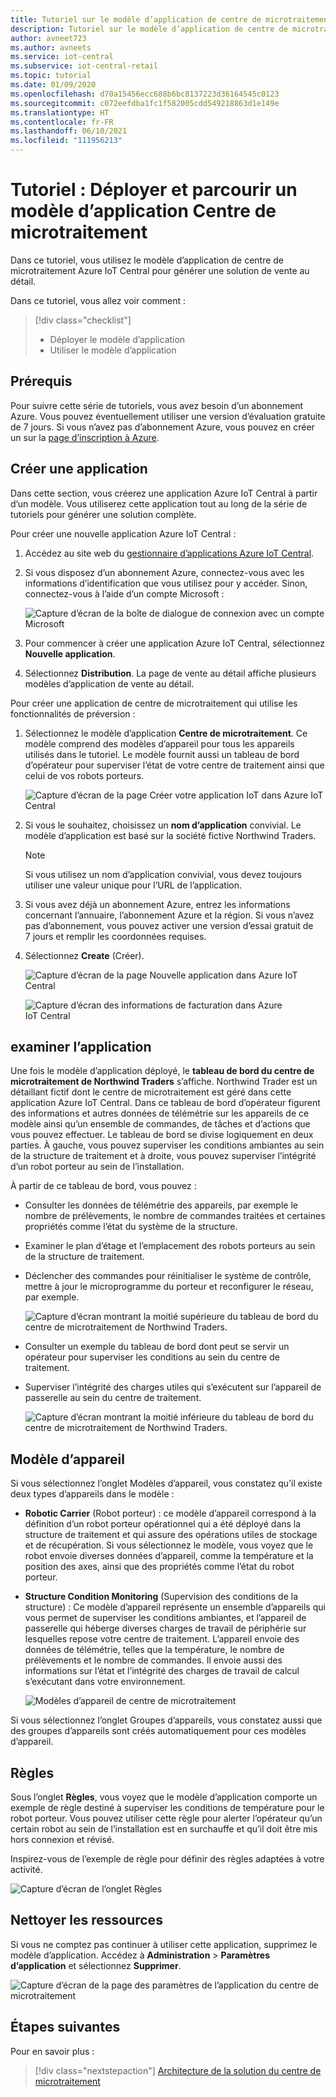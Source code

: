```yaml
---
title: Tutoriel sur le modèle d’application de centre de microtraitement | Microsoft Docs
description: Tutoriel sur le modèle d’application de centre de microtraitement pour Azure IoT Central
author: avneet723
ms.author: avneets
ms.service: iot-central
ms.subservice: iot-central-retail
ms.topic: tutorial
ms.date: 01/09/2020
ms.openlocfilehash: d70a15456ecc688b6bc8137223d36164545c0123
ms.sourcegitcommit: c072eefdba1fc1f582005cdd549218863d1e149e
ms.translationtype: HT
ms.contentlocale: fr-FR
ms.lasthandoff: 06/10/2021
ms.locfileid: "111956213"
---
```

# <a name="tutorial-deploy-and-walk-through-a-micro-fulfillment-center-application-template"></a>Tutoriel : Déployer et parcourir un modèle d’application Centre de microtraitement

Dans ce tutoriel, vous utilisez le modèle d’application de centre de microtraitement Azure IoT Central pour générer une solution de vente au détail.

Dans ce tutoriel, vous allez voir comment :

> [!div class="checklist"]
> * Déployer le modèle d’application
> * Utiliser le modèle d’application

## <a name="prerequisites"></a>Prérequis
Pour suivre cette série de tutoriels, vous avez besoin d’un abonnement Azure. Vous pouvez éventuellement utiliser une version d’évaluation gratuite de 7 jours. Si vous n’avez pas d’abonnement Azure, vous pouvez en créer un sur la [page d’inscription à Azure](https://aka.ms/createazuresubscription).

## <a name="create-an-application"></a>Créer une application 
Dans cette section, vous créerez une application Azure IoT Central à partir d’un modèle. Vous utiliserez cette application tout au long de la série de tutoriels pour générer une solution complète.

Pour créer une nouvelle application Azure IoT Central :

1. Accédez au site web du [gestionnaire d’applications Azure IoT Central](https://aka.ms/iotcentral).
1. Si vous disposez d’un abonnement Azure, connectez-vous avec les informations d’identification que vous utilisez pour y accéder. Sinon, connectez-vous à l’aide d’un compte Microsoft :

   ![Capture d’écran de la boîte de dialogue de connexion avec un compte Microsoft](./media/tutorial-in-store-analytics-create-app/sign-in.png)

1. Pour commencer à créer une application Azure IoT Central, sélectionnez **Nouvelle application**.

1. Sélectionnez **Distribution**.  La page de vente au détail affiche plusieurs modèles d’application de vente au détail.

Pour créer une application de centre de microtraitement qui utilise les fonctionnalités de préversion :  
1. Sélectionnez le modèle d’application **Centre de microtraitement**. Ce modèle comprend des modèles d’appareil pour tous les appareils utilisés dans le tutoriel. Le modèle fournit aussi un tableau de bord d’opérateur pour superviser l’état de votre centre de traitement ainsi que celui de vos robots porteurs. 

    ![Capture d’écran de la page Créer votre application IoT dans Azure IoT Central](./media/tutorial-micro-fulfillment-center-app/iotc-retail-homepage-mfc.png)
    
1. Si vous le souhaitez, choisissez un **nom d’application** convivial. Le modèle d’application est basé sur la société fictive Northwind Traders. 

    >[!NOTE]
    >Si vous utilisez un nom d’application convivial, vous devez toujours utiliser une valeur unique pour l’URL de l’application.

1. Si vous avez déjà un abonnement Azure, entrez les informations concernant l’annuaire, l’abonnement Azure et la région. Si vous n’avez pas d’abonnement, vous pouvez activer une version d’essai gratuit de 7 jours et remplir les coordonnées requises.  

1. Sélectionnez **Create** (Créer).

    ![Capture d’écran de la page Nouvelle application dans Azure IoT Central](./media/tutorial-micro-fulfillment-center-app/iotc-retail-create-app-mfc.png)

    ![Capture d’écran des informations de facturation dans Azure IoT Central](./media/tutorial-micro-fulfillment-center-app/iotc-retail-create-app-mfc-billing.png)

## <a name="walk-through-the-application"></a>examiner l’application 

Une fois le modèle d’application déployé, le **tableau de bord du centre de microtraitement de Northwind Traders** s’affiche. Northwind Trader est un détaillant fictif dont le centre de microtraitement est géré dans cette application Azure IoT Central. Dans ce tableau de bord d’opérateur figurent des informations et autres données de télémétrie sur les appareils de ce modèle ainsi qu’un ensemble de commandes, de tâches et d’actions que vous pouvez effectuer. Le tableau de bord se divise logiquement en deux parties. À gauche, vous pouvez superviser les conditions ambiantes au sein de la structure de traitement et à droite, vous pouvez superviser l’intégrité d’un robot porteur au sein de l’installation.  

À partir de ce tableau de bord, vous pouvez :
   * Consulter les données de télémétrie des appareils, par exemple le nombre de prélèvements, le nombre de commandes traitées et certaines propriétés comme l’état du système de la structure.  
   * Examiner le plan d’étage et l’emplacement des robots porteurs au sein de la structure de traitement.
   * Déclencher des commandes pour réinitialiser le système de contrôle, mettre à jour le microprogramme du porteur et reconfigurer le réseau, par exemple.

     ![Capture d’écran montrant la moitié supérieure du tableau de bord du centre de microtraitement de Northwind Traders.](./media/tutorial-micro-fulfillment-center-app/mfc-dashboard-1.png)
   * Consulter un exemple du tableau de bord dont peut se servir un opérateur pour superviser les conditions au sein du centre de traitement. 
   * Superviser l’intégrité des charges utiles qui s’exécutent sur l’appareil de passerelle au sein du centre de traitement.    

     ![Capture d’écran montrant la moitié inférieure du tableau de bord du centre de microtraitement de Northwind Traders.](./media/tutorial-micro-fulfillment-center-app/mfc-dashboard-2.png)

## <a name="device-template"></a>Modèle d’appareil
Si vous sélectionnez l’onglet Modèles d’appareil, vous constatez qu’il existe deux types d’appareils dans le modèle : 
   * **Robotic Carrier** (Robot porteur) : ce modèle d’appareil correspond à la définition d’un robot porteur opérationnel qui a été déployé dans la structure de traitement et qui assure des opérations utiles de stockage et de récupération. Si vous sélectionnez le modèle, vous voyez que le robot envoie diverses données d’appareil, comme la température et la position des axes, ainsi que des propriétés comme l’état du robot porteur. 
   * **Structure Condition Monitoring** (Supervision des conditions de la structure) : Ce modèle d’appareil représente un ensemble d’appareils qui vous permet de superviser les conditions ambiantes, et l’appareil de passerelle qui héberge diverses charges de travail de périphérie sur lesquelles repose votre centre de traitement. L’appareil envoie des données de télémétrie, telles que la température, le nombre de prélèvements et le nombre de commandes. Il envoie aussi des informations sur l’état et l’intégrité des charges de travail de calcul s’exécutant dans votre environnement. 

     ![Modèles d’appareil de centre de microtraitement](./media/tutorial-micro-fulfillment-center-app/device-templates.png)

Si vous sélectionnez l’onglet Groupes d’appareils, vous constatez aussi que des groupes d’appareils sont créés automatiquement pour ces modèles d’appareil.

## <a name="rules"></a>Règles
Sous l’onglet **Règles**, vous voyez que le modèle d’application comporte un exemple de règle destiné à superviser les conditions de température pour le robot porteur. Vous pouvez utiliser cette règle pour alerter l’opérateur qu’un certain robot au sein de l’installation est en surchauffe et qu’il doit être mis hors connexion et révisé. 

Inspirez-vous de l’exemple de règle pour définir des règles adaptées à votre activité.

![Capture d’écran de l’onglet Règles](./media/tutorial-micro-fulfillment-center-app/rules.png)

## <a name="clean-up-resources"></a>Nettoyer les ressources

Si vous ne comptez pas continuer à utiliser cette application, supprimez le modèle d’application. Accédez à **Administration** > **Paramètres d’application** et sélectionnez **Supprimer**.

![Capture d’écran de la page des paramètres de l’application du centre de microtraitement](./media/tutorial-micro-fulfillment-center-app/delete.png)

## <a name="next-steps"></a>Étapes suivantes

Pour en savoir plus :

> [!div class="nextstepaction"]
> [Architecture de la solution du centre de microtraitement](./architecture-micro-fulfillment-center.md)
